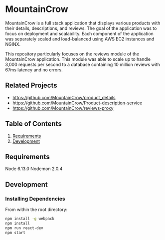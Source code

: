 # MountainCrow

MountainCrow is a full stack application that displays various products with their details, descriptions, and reviews. The goal of the application was to focus on deployment and scalability. Each component of the application was separately scaled and load-balanced using AWS EC2 instances and NGINX.

This repository particularly focuses on the reviews module of the MountainCrow application. This module was able to scale up to handle 3,000 requests per second to a database containing 10 million reviews with 67ms latency and no errors.

## Related Projects

  - https://github.com/MountainCrow/product_details
  - https://github.com/MountainCrow/Product-description-service
  - https://github.com/MountainCrow/reviews-proxy

## Table of Contents

1. [Requirements](#requirements)
1. [Development](#development)


## Requirements

Node 6.13.0
Nodemon 2.0.4

## Development

### Installing Dependencies

From within the root directory:

```sh
npm install -g webpack
npm install
npm run react-dev
npm start
```

